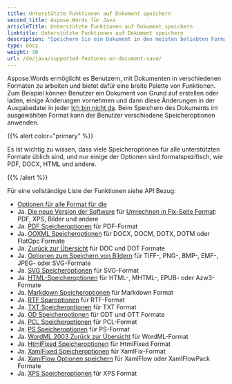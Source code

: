 ```yaml
---
title: Unterstützte Funktionen auf Dokument speichern
second_title: Aspose.Words für Java
articleTitle: Unterstützte Funktionen auf Dokument speichern
linktitle: Unterstützte Funktionen auf Dokument speichern
description: "Speichern Sie ein Dokument in den meisten beliebten Formaten und unterstützt viele Microsoft Word Merkmale."
type: docs
weight: 30
url: /de/java/supported-features-on-document-save/
---
```


Aspose.Words ermöglicht es Benutzern, mit Dokumenten in verschiedenen Formaten zu arbeiten und bietet dafür eine breite Palette von Funktionen. Zum Beispiel können Benutzer ein Dokument von Grund auf erstellen oder laden, einige Änderungen vornehmen und dann diese Änderungen in der Ausgabedatei in jeder [Ich bin nicht da](/words/de/java/supported-document-formats/). Beim Speichern des Dokuments im ausgewählten Format kann der Benutzer verschiedene Speicheroptionen anwenden.

{{% alert color="primary" %}}

Es ist wichtig zu wissen, dass viele Speicheroptionen für alle unterstützten Formate üblich sind, und nur einige der Optionen sind formatspezifisch, wie PDF, DOCX, HTML und andere.

{{% /alert %}}

Für eine vollständige Liste der Funktionen siehe API Bezug:

- [Optionen für alle Format für die](https://reference.aspose.com/words/java/com.aspose.words/saveoptions/)
- Ja. [Die neue Version der Software](https://reference.aspose.com/words/java/com.aspose.words/fixedpagesaveoptions/) für [Umrechnen in Fix-Seite Format](/words/de/java/converting-to-fixed-page-format/): PDF, XPS, Bilder und andere
- Ja. [PDF Speicheroptionen](https://reference.aspose.com/words/java/com.aspose.words/pdfsaveoptions/) für PDF-Format
- Ja. [OOXML Speicheroptionen](https://reference.aspose.com/words/java/com.aspose.words/ooxmlsaveoptions/) für DOCX, DOCM, DOTX, DOTM oder FlatOpc Formate
- Ja. [Zurück zur Übersicht](https://reference.aspose.com/words/java/com.aspose.words/docsaveoptions/) für DOC und DOT Formate
- Ja. [Optionen zum Speichern von Bildern](https://reference.aspose.com/words/java/com.aspose.words/imagesaveoptions/) für TIFF-, PNG-, BMP-, EMF-, JPEG- oder SVG-Formate
- Ja. [SVG Speicheroptionen](https://reference.aspose.com/words/java/com.aspose.words/svgsaveoptions/) für SVG-Format
- Ja. [HTML-Speicheroptionen](https://reference.aspose.com/words/java/com.aspose.words/htmlsaveoptions/) für HTML-, MHTML-, EPUB- oder Azw3-Formate
- Ja. [Markdown Speicheroptionen](https://reference.aspose.com/words/java/com.aspose.words/markdownsaveoptions/) für Markdown Format
- Ja. [RTF Sparoptionen](https://reference.aspose.com/words/java/com.aspose.words/rtfsaveoptions/) für RTF-Format
- Ja. [TXT Speicheroptionen](https://reference.aspose.com/words/java/com.aspose.words/txtsaveoptions/) für TXT Format
- Ja. [OD Speicheroptionen](https://reference.aspose.com/words/java/com.aspose.words/odtsaveoptions/) für ODT und OTT Formate
- Ja. [PCL Speicheroptionen](https://reference.aspose.com/words/java/com.aspose.words/pclsaveoptions/) für PCL-Format
- Ja. [PS Speicheroptionen](https://reference.aspose.com/words/java/com.aspose.words/pssaveoptions/) für PS-Format
- Ja. [WordML 2003 Zurück zur Übersicht](https://reference.aspose.com/words/java/com.aspose.words/wordml2003saveoptions/) für WordML-Format
- Ja. [HtmlFixed Speicheroptionen](https://reference.aspose.com/words/java/com.aspose.words/htmlfixedsaveoptions/) für HtmlFixed Format
- Ja. [XamlFixed Speicheroptionen](https://reference.aspose.com/words/java/com.aspose.words/xamlfixedsaveoptions/) für XamlFix-Format
- Ja. [XamlFlow Optionen speichern](https://reference.aspose.com/words/java/com.aspose.words/xamlflowsaveoptions/) für XamlFlow oder XamlFlowPack Formate
- Ja. [XPS Speicheroptionen](https://reference.aspose.com/words/java/com.aspose.words/xpssaveoptions/) für XPS Format